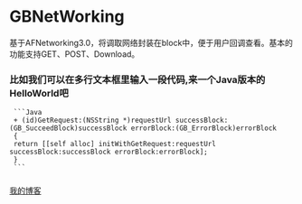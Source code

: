 # GBNetWorking
基于AFNetworking3.0，将调取网络封装在block中，便于用户回调查看。基本的功能支持GET、POST、Download。
### 比如我们可以在多行文本框里输入一段代码,来一个Java版本的HelloWorld吧  
     ```Java
     + (id)GetRequest:(NSString *)requestUrl successBlock:(GB_SucceedBlock)successBlock errorBlock:(GB_ErrorBlock)errorBlock
     {
     return [[self alloc] initWithGetRequest:requestUrl successBlock:successBlock errorBlock:errorBlock];
     }
     ``` 
###

[我的博客](http://blog.csdn.net/normanv)
